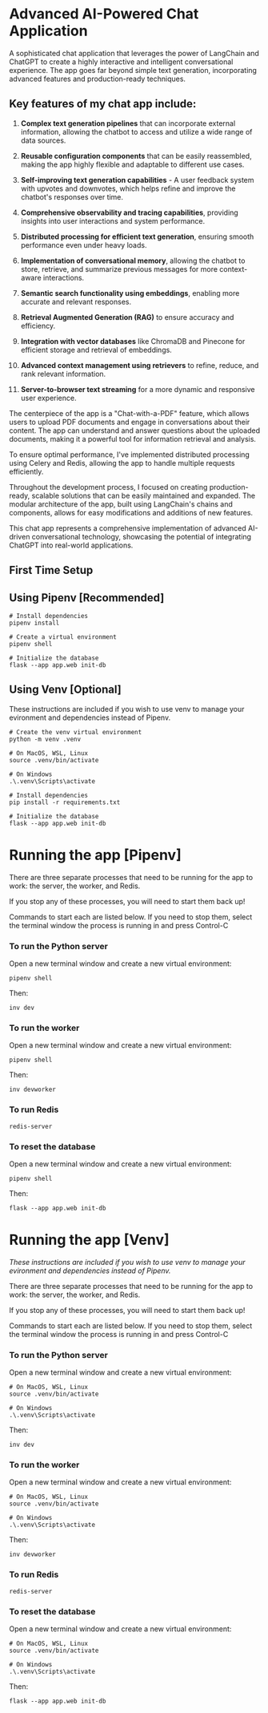 # Advanced AI-Powered Chat Application

A sophisticated chat application that leverages the power of LangChain and ChatGPT to create a highly interactive and intelligent conversational experience. The app goes far beyond simple text generation, incorporating advanced features and production-ready techniques.

## Key features of my chat app include:

1. **Complex text generation pipelines** that can incorporate external information, allowing the chatbot to access and utilize a wide range of data sources.

2. **Reusable configuration components** that can be easily reassembled, making the app highly flexible and adaptable to different use cases.

3. **Self-improving text generation capabilities** - A user feedback system with upvotes and downvotes, which helps refine and improve the chatbot's responses over time.

4. **Comprehensive observability and tracing capabilities**, providing insights into user interactions and system performance.

5. **Distributed processing for efficient text generation**, ensuring smooth performance even under heavy loads.

6. **Implementation of conversational memory**, allowing the chatbot to store, retrieve, and summarize previous messages for more context-aware interactions.

7. **Semantic search functionality using embeddings**, enabling more accurate and relevant responses.

8. **Retrieval Augmented Generation (RAG)** to ensure accuracy and efficiency.

9. **Integration with vector databases** like ChromaDB and Pinecone for efficient storage and retrieval of embeddings.

10. **Advanced context management using retrievers** to refine, reduce, and rank relevant information.

11. **Server-to-browser text streaming** for a more dynamic and responsive user experience.

The centerpiece of the app is a "Chat-with-a-PDF" feature, which allows users to upload PDF documents and engage in conversations about their content. The app can understand and answer questions about the uploaded documents, making it a powerful tool for information retrieval and analysis.

To ensure optimal performance, I've implemented distributed processing using Celery and Redis, allowing the app to handle multiple requests efficiently.

Throughout the development process, I focused on creating production-ready, scalable solutions that can be easily maintained and expanded. The modular architecture of the app, built using LangChain's chains and components, allows for easy modifications and additions of new features.

This chat app represents a comprehensive implementation of advanced AI-driven conversational technology, showcasing the potential of integrating ChatGPT into real-world applications.

## First Time Setup

## Using Pipenv [Recommended]

```
# Install dependencies
pipenv install

# Create a virtual environment
pipenv shell

# Initialize the database
flask --app app.web init-db

```

## Using Venv [Optional]

These instructions are included if you wish to use venv to manage your evironment and dependencies instead of Pipenv.

```
# Create the venv virtual environment
python -m venv .venv

# On MacOS, WSL, Linux
source .venv/bin/activate

# On Windows
.\.venv\Scripts\activate

# Install dependencies
pip install -r requirements.txt

# Initialize the database
flask --app app.web init-db
```

# Running the app [Pipenv]

There are three separate processes that need to be running for the app to work: the server, the worker, and Redis.

If you stop any of these processes, you will need to start them back up!

Commands to start each are listed below. If you need to stop them, select the terminal window the process is running in and press Control-C

### To run the Python server

Open a new terminal window and create a new virtual environment:

```
pipenv shell
```

Then:

```
inv dev
```

### To run the worker

Open a new terminal window and create a new virtual environment:

```
pipenv shell
```

Then:

```
inv devworker
```

### To run Redis

```
redis-server
```

### To reset the database

Open a new terminal window and create a new virtual environment:

```
pipenv shell
```

Then:

```
flask --app app.web init-db
```

# Running the app [Venv]

_These instructions are included if you wish to use venv to manage your evironment and dependencies instead of Pipenv._

There are three separate processes that need to be running for the app to work: the server, the worker, and Redis.

If you stop any of these processes, you will need to start them back up!

Commands to start each are listed below. If you need to stop them, select the terminal window the process is running in and press Control-C

### To run the Python server

Open a new terminal window and create a new virtual environment:

```
# On MacOS, WSL, Linux
source .venv/bin/activate

# On Windows
.\.venv\Scripts\activate
```

Then:

```
inv dev
```

### To run the worker

Open a new terminal window and create a new virtual environment:

```
# On MacOS, WSL, Linux
source .venv/bin/activate

# On Windows
.\.venv\Scripts\activate
```

Then:

```
inv devworker
```

### To run Redis

```
redis-server
```

### To reset the database

Open a new terminal window and create a new virtual environment:

```
# On MacOS, WSL, Linux
source .venv/bin/activate

# On Windows
.\.venv\Scripts\activate
```

Then:

```
flask --app app.web init-db
```

